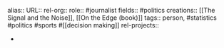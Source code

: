 alias::
URL::
rel-org:: 
role:: #journalist 
fields:: #politics 
creations:: [[The Signal and the Noise]], [[On the Edge (book)]] 
tags:: person, #statistics #politics #sports #[[decision making]] 
rel-projects:: 


-